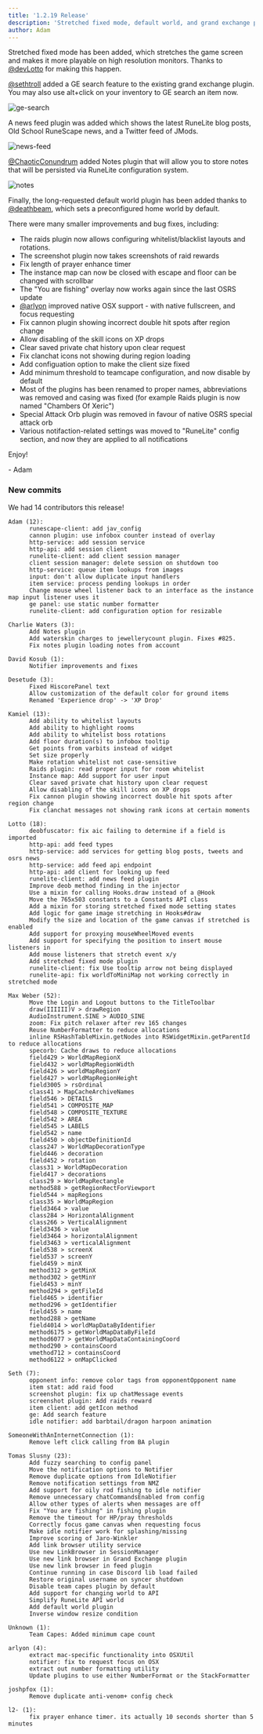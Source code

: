 ```yaml
---
title: '1.2.19 Release'
description: 'Stretched fixed mode, default world, and grand exchange price search!'
author: Adam
---
```


Stretched fixed mode has been added, which stretches the game screen and makes
it more playable on high resolution monitors. Thanks to [@devLotto](https://github.com/devLotto) for making this happen.

[@sethtroll](https://github.com/sethtroll) added a GE search feature to the
existing grand exchange plugin. You may also use alt+click on your inventory to
GE search an item now.

![ge-search](/img/blog/1.2.19-Release/ge-search.png)

A news feed plugin was added which shows the latest RuneLite blog posts, Old
School RuneScape news, and a Twitter feed of JMods.

![news-feed](/img/blog/1.2.19-Release/news-feed.png)

[@ChaoticConundrum](https://github.com/ChaoticConundrum) added Notes plugin that will allow you to
store notes that will be persisted via RuneLite configuration system.

![notes](/img/blog/1.2.19-Release/notes.png)

Finally, the long-requested default world plugin has been added thanks to
[@deathbeam](https://github.com/deathbeam), which sets a preconfigured home
world by default.

There were many smaller improvements and bug fixes, including:

* The raids plugin now allows configuring whitelist/blacklist layouts and
rotations.
* The screenshot plugin now takes screenshots of raid rewards
* Fix length of prayer enhance timer
* The instance map can now be closed with escape and floor can be changed with scrollbar
* The "You are fishing" overlay now works again since the last OSRS update
* [@arlyon](https://github.com/arlyon) improved native OSX support - with native fullscreen, and focus
  requesting
* Fix cannon plugin showing incorrect double hit spots after region change
* Allow disabling of the skill icons on XP drops
* Clear saved private chat history upon clear request
* Fix clanchat icons not showing during region loading
* Add configuation option to make the client size fixed
* Add minimum threshold to teamcape configuration, and now disable by default
* Most of the plugins has been renamed to proper names, abbreviations was removed and casing was fixed
  (for example Raids plugin is now named "Chambers Of Xeric")
* Special Attack Orb plugin was removed in favour of native OSRS special attack orb
* Various notifaction-related settings was moved to "RuneLite" config section, and now they are applied
  to all notifications


Enjoy!

\- Adam


### New commits

We had 14 contributors this release!

```
Adam (12):
      runescape-client: add jav_config
      cannon plugin: use infobox counter instead of overlay
      http-service: add session service
      http-api: add session client
      runelite-client: add client session manager
      client session manager: delete session on shutdown too
      http-service: queue item lookups from images
      input: don't allow duplicate input handlers
      item service: process pending lookups in order
      Change mouse wheel listener back to an interface as the instance map input listener uses it
      ge panel: use static number formatter
      runelite-client: add configuration option for resizable

Charlie Waters (3):
      Add Notes plugin
      Add waterskin charges to jewellerycount plugin. Fixes #825.
      Fix notes plugin loading notes from account

David Kosub (1):
      Notifier improvements and fixes

Desetude (3):
      Fixed HiscorePanel text
      Allow customization of the default color for ground items
      Renamed 'Experience drop' -> 'XP Drop'

Kamiel (13):
      Add ability to whitelist layouts
      Add ability to highlight rooms
      Add ability to whitelist boss rotations
      Add floor duration(s) to infobox tooltip
      Get points from varbits instead of widget
      Set size properly
      Make rotation whitelist not case-sensitive
      Raids plugin: read proper input for room whitelist
      Instance map: Add support for user input
      Clear saved private chat history upon clear request
      Allow disabling of the skill icons on XP drops
      Fix cannon plugin showing incorrect double hit spots after region change
      Fix clanchat messages not showing rank icons at certain moments

Lotto (18):
      deobfuscator: fix aic failing to determine if a field is imported
      http-api: add feed types
      http-service: add services for getting blog posts, tweets and osrs news
      http-service: add feed api endpoint
      http-api: add client for looking up feed
      runelite-client: add news feed plugin
      Improve deob method finding in the injector
      Use a mixin for calling Hooks.draw instead of a @Hook
      Move the 765x503 constants to a Constants API class
      Add a mixin for storing stretched fixed mode setting states
      Add logic for game image stretching in Hooks#draw
      Modify the size and location of the game canvas if stretched is enabled
      Add support for proxying mouseWheelMoved events
      Add support for specifying the position to insert mouse listeners in
      Add mouse listeners that stretch event x/y
      Add stretched fixed mode plugin
      runelite-client: fix Use tooltip arrow not being displayed
      runelite-api: fix worldToMiniMap not working correctly in stretched mode

Max Weber (52):
      Move the Login and Logout buttons to the TitleToolbar
      draw(IIIIII)V > drawRegion
      AudioInstrument.SINE > AUDIO_SINE
      zoom: Fix pitch relaxer after rev 165 changes
      Reuse NumberFormatter to reduce allocations
      inline RSHashTableMixin.getNodes into RSWidgetMixin.getParentId to reduce allocations
      specorb: Cache draws to reduce allocations
      field429 > WorldMapRegionX
      field432 > worldMapRegionWidth
      field426 > worldMapRegionY
      field427 > worldMapRegionHeight
      field3005 > rsOrdinal
      class41 > MapCacheArchiveNames
      field546 > DETAILS
      field541 > COMPOSITE_MAP
      field548 > COMPOSITE_TEXTURE
      field542 > AREA
      field545 > LABELS
      field542 > name
      field450 > objectDefinitionId
      class247 > WorldMapDecorationType
      field446 > decoration
      field452 > rotation
      class31 > WorldMapDecoration
      field417 > decorations
      class29 > WorldMapRectangle
      method588 > getRegionRectForViewport
      field544 > mapRegions
      class35 > WorldMapRegion
      field3464 > value
      class284 > HorizontalAlignment
      class266 > VerticalAlignment
      field3436 > value
      field3464 > horizontalAlignment
      field3463 > verticalAlignment
      field538 > screenX
      field537 > screenY
      field459 > minX
      method312 > getMinX
      method302 > getMinY
      field453 > minY
      method294 > getFileId
      field465 > identifier
      method296 > getIdentifier
      field455 > name
      method288 > getName
      field4014 > worldMapDataByIdentifier
      method6175 > getWorldMapDataByFileId
      method6077 > getWorldMapDataContainingCoord
      method290 > containsCoord
      vmethod712 > containsCoord
      method6122 > onMapClicked

Seth (7):
      opponent info: remove color tags from opponentOpponent name
      item stat: add raid food
      screenshot plugin: fix up chatMessage events
      screenshot plugin: Add raids reward
      item client: add getIcon method
      ge: Add search feature
      idle notifier: add barbtail/dragon harpoon animation

SomeoneWithAnInternetConnection (1):
      Remove left click calling from BA plugin

Tomas Slusny (23):
      Add fuzzy searching to config panel
      Move the notification options to Notifier
      Remove duplicate options from IdleNotifier
      Remove notification settings from NMZ
      Add support for oily rod fishing to idle notifier
      Remove unnecessary chatCommandsEnabled from config
      Allow other types of alerts when messages are off
      Fix "You are fishing" in fishing plugin
      Remove the timeout for HP/pray thresholds
      Correctly focus game canvas when requesting focus
      Make idle notifier work for splashing/missing
      Improve scoring of Jaro-Winkler
      Add link browser utility service
      Use new LinkBrowser in SessionManager
      Use new link browser in Grand Exchange plugin
      Use new link browser in feed plugin
      Continue running in case Discord lib load failed
      Restore original username on syncer shutdown
      Disable team capes plugin by default
      Add support for changing world to API
      Simplify RuneLite API world
      Add default world plugin
      Inverse window resize condition

Unknown (1):
      Team Capes: Added minimum cape count

arlyon (4):
      extract mac-specific functionality into OSXUtil
      notifier: fix to request focus on OSX
      extract out number formatting utility
      Update plugins to use either NumberFormat or the StackFormatter

joshpfox (1):
      Remove duplicate anti-venom+ config check

l2- (1):
      fix prayer enhance timer. its actually 10 seconds shorter than 5 minutes
```
